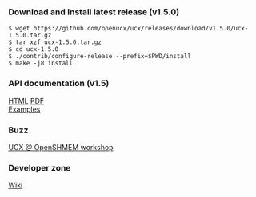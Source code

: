 ### Download and Install latest release (v1.5.0)

```console
$ wget https://github.com/openucx/ucx/releases/download/v1.5.0/ucx-1.5.0.tar.gz
$ tar xzf ucx-1.5.0.tar.gz
$ cd ucx-1.5.0
$ ./contrib/configure-release --prefix=$PWD/install
$ make -j8 install
```

### API documentation (v1.5)
   [HTML](api/v1.5/html)  [PDF](api/v1.5/ucx.pdf)  
   [Examples](https://github.com/openucx/ucx/tree/v1.5.x/test/examples)
  
### Buzz
   [UCX @ OpenSHMEM workshop](http://www.openucx.org/wp-content/uploads/2015/08/UCX_OpenSHMEM_2015.pdf)       

### Developer zone
   [Wiki](https://github.com/openucx/ucx/wiki)

